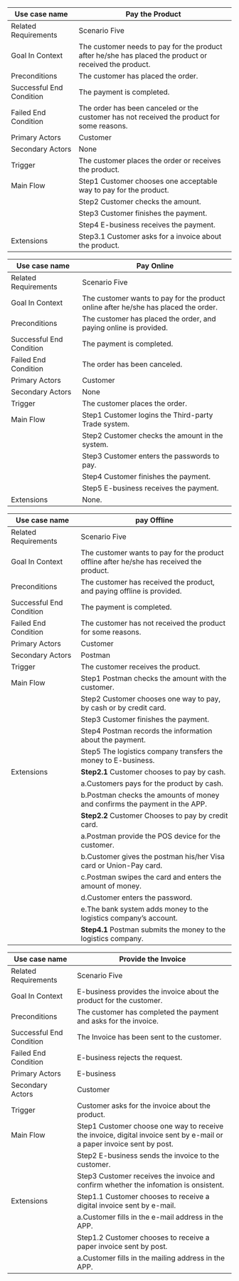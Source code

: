 | Use case name            | Pay the Product                          |
| ------------------------ | ---------------------------------------- |
| Related Requirements     | Scenario Five                            |
| Goal In Context          | The customer needs to pay for the product after he/she has placed the product or received the product. |
| Preconditions            | The customer has placed the order.       |
| Successful End Condition | The payment is completed.                |
| Failed End Condition     | The order has been canceled or the customer has not received the product for some reasons. |
| Primary Actors           | Customer                                 |
| Secondary Actors         | None                                     |
| Trigger                  | The customer places the order or receives the product. |
| Main Flow                | Step1 Customer chooses one acceptable way to pay for the product. |
|                          | Step2 Customer checks the amount.        |
|                          | Step3 Customer finishes the payment.     |
|                          | Step4 E-business receives the payment.   |
| Extensions               | Step3.1 Customer asks for a invoice about the product. |

| Use case name            | Pay Online                               |
| ------------------------ | ---------------------------------------- |
| Related Requirements     | Scenario Five                            |
| Goal In Context          | The customer wants to pay for the product online after he/she has placed the order. |
| Preconditions            | The customer has placed the order, and paying online is provided. |
| Successful End Condition | The payment is completed.                |
| Failed End Condition     | The order has been canceled.             |
| Primary Actors           | Customer                                 |
| Secondary Actors         | None                                     |
| Trigger                  | The customer places the order.           |
| Main Flow                | Step1 Customer logins the Third-party Trade system. |
|                          | Step2 Customer checks the amount in the system. |
|                          | Step3 Customer enters the passwords to pay. |
|                          | Step4 Customer finishes the payment.     |
|                          | Step5 E-business receives the payment.   |
| Extensions               | None.                                    |

| Use case name            | pay Offline                              |
| ------------------------ | ---------------------------------------- |
| Related Requirements     | Scenario Five                            |
| Goal In Context          | The customer wants to pay for the product offline after he/she has received the product. |
| Preconditions            | The customer has received the product, and paying offline is provided. |
| Successful End Condition | The payment is completed.                |
| Failed End Condition     | The customer has not received the product for some reasons. |
| Primary Actors           | Customer                                 |
| Secondary Actors         | Postman                                  |
| Trigger                  | The customer receives the product.       |
| Main Flow                | Step1 Postman checks the amount with the customer. |
|                          | Step2 Customer chooses one way to pay, by cash or by credit card. |
|                          | Step3 Customer finishes the payment.     |
|                          | Step4 Postman records the information about the payment. |
|                          | Step5 The logistics company transfers the money to E-business. |
| Extensions               | **Step2.1** Customer chooses to pay by cash. |
|                          | a.Customers pays for the product by cash. |
|                          | b.Postman checks the amounts of money and confirms the payment in the APP. |
|                          | **Step2.2** Customer Chooses to pay by credit card. |
|                          | a.Postman provide the POS device for the customer. |
|                          | b.Customer gives the postman his/her Visa card or Union-Pay card. |
|                          | c.Postman swipes the card and enters the amount of money. |
|                          | d.Customer enters the password.          |
|                          | e.The bank system adds money to the logistics company’s account. |
|                          | **Step4.1** Postman submits the money to the logistics company. |

| Use case name            | Provide the Invoice                      |
| ------------------------ | ---------------------------------------- |
| Related Requirements     | Scenario Five                            |
| Goal In Context          | E-business provides the invoice about the product for the customer. |
| Preconditions            | The customer has completed the payment and asks for the invoice. |
| Successful End Condition | The Invoice has been sent to the customer. |
| Failed End Condition     | E-business rejects the request.          |
| Primary Actors           | E-business                               |
| Secondary Actors         | Customer                                 |
| Trigger                  | Customer asks for the invoice about the product. |
| Main Flow                | Step1 Customer choose one way to receive the invoice, digital invoice sent by e-mail or a paper invoice sent by post. |
|                          | Step2 E-business sends the invoice to the customer. |
|                          | Step3 Customer receives the invoice and confirm whether the infomation is onsistent. |
| Extensions               | Step1.1 Customer chooses to receive a digital invoice sent by e-mail. |
|                          | a.Customer fills in the e-mail address in the APP. |
|                          | Step1.2 Customer chooses to receive a paper invoice sent by post. |
|                          | a.Customer fills in the mailing address in the APP. |

